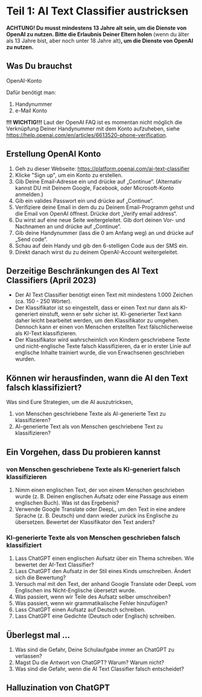 # Teil 1: AI Text Classifier austricksen
**ACHTUNG! Du musst mindestens 13 Jahre alt sein, um die Dienste von OpenAI zu nutzen. Bitte die Erlaubnis Deiner Eltern holen** (wenn du älter als 13 Jahre bist, aber noch unter 18 Jahre alt)**, um die Dienste von OpenAI zu nutzen.**

## Was Du brauchst
OpenAI-Konto

Dafür benötigt man:
1. Handynummer
2. e-Mail Konto 

**!!! WICHTIG!!!** 
Laut der OpenAI FAQ ist es momentan nicht möglich die Verknüpfung Deiner Handynummer  mit dem Konto aufzuheben, siehe https://help.openai.com/en/articles/6613520-phone-verification.

## Erstellung OpenAI Konto
1. Geh zu dieser Webseite: https://platform.openai.com/ai-text-classifier
2. Klicke "Sign up", um ein Konto zu erstellen.
3. Gib Deine Email-Adresse ein und drücke auf „Continue“. (Alternativ kannst DU mit Deinem Google, Facebook, oder Microsoft-Konto anmelden.)
4. Gib ein valides Passwort ein und drücke auf „Continue“.
5. Verifiziere deine Email in dem du zu Deinem Email-Programm gehst und die Email von OpenAI öffnest. Drücke dort „Verify email address“.
6. Du wirst auf eine neue Seite weitergeleitet. Gib dort deinen Vor- und Nachnamen an und drücke auf „Continue“.
7. Gib deine Handynummer (lass die 0 am Anfang weg) an und drücke auf „Send code“.
8. Schau auf dein Handy und gib den 6-stelligen Code aus der SMS ein.
9. Direkt danach wirst du zu deinem OpenAI-Account weitergeleitet. 

## Derzeitige Beschränkungen des AI Text Classifiers (April 2023)
* Der AI Text Classifier benötigt einen Text mit mindestens 1.000 Zeichen (ca. 150 - 250 Wörter).
* Der Klassifikator ist so eingestellt, dass er einen Text nur dann als KI-generiert einstuft, wenn er sehr sicher ist. KI-generierter Text kann daher leicht bearbeitet werden, um den Klassifikator zu umgehen. Dennoch kann er einen von Menschen erstellten Text fälschlicherweise als KI-Text klassifizieren.
* Der Klassifikator wird wahrscheinlich von Kindern geschriebene Texte und nicht-englische Texte falsch klassifizieren, da er in erster Linie auf englische Inhalte trainiert wurde, die von Erwachsenen geschrieben wurden.

## Können wir herausfinden, wann die AI den Text falsch klassifiziert?
Was sind Eure Strategien, um die AI auszutricksen,
1. von Menschen geschriebene Texte als AI-generierte Text zu klassifizieren?
2. AI-generierte Text als von Menschen geschriebene Text zu klassifizieren?

## Ein Vorgehen, dass Du probieren kannst
### von Menschen geschriebene Texte als KI-generiert falsch klassifizieren
1. Nimm einen englischen Text, der von einem Menschen geschrieben wurde (z. B. Deinen englischen Aufsatz oder eine Passage aus einem englischen Buch). Was ist das Ergebenis?
2. Verwende Google Translate oder DeepL, um den Text in eine andere Sprache (z. B. Deutsch) und dann wieder zurück ins Englische zu übersetzen. Bewertet der Klassifikator den Text anders?

### KI-generierte Texte als von Menschen geschrieben falsch klassifiziert
1. Lass ChatGPT einen englischen Aufsatz über ein Thema schreiben. Wie bewertet der AI-Text Classifier?
2. Lass ChatGPT den Aufsatz in der Stil eines Kinds umschreiben. Ändert sich die Bewertung?
3. Versuch mal mit den Text, der anhand Google Translate oder DeepL vom Englischen ins Nicht-Englische übersetzt wurde.
4. Was passiert, wenn wir Teile des Aufsatz selber umschreiben?
5. Was passiert, wenn wir grammatikalische Fehler hinzufügen?
6. Lass ChatGPT einen Aufsatz auf Deutsch schreiben.
7. Lass ChatGPT eine Gedichte (Deutsch oder Englisch) schreiben.

## Überlegst mal ...
1. Was sind die Gefahr, Deine Schulaufgabe immer an ChatGPT zu verlassen?
2. Magst Du die Antwort von ChatGPT? Warum? Warum nicht?
2. Was sind die Gefahr, wenn die AI Text Classifier falsch entscheidet?

## Halluzination von ChatGPT
